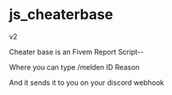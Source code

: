 # js_cheaterbase
v2



Cheater base is an Fivem Report Script--

Where you can type /melden ID Reason

And it sends it to you on your discord webhook
